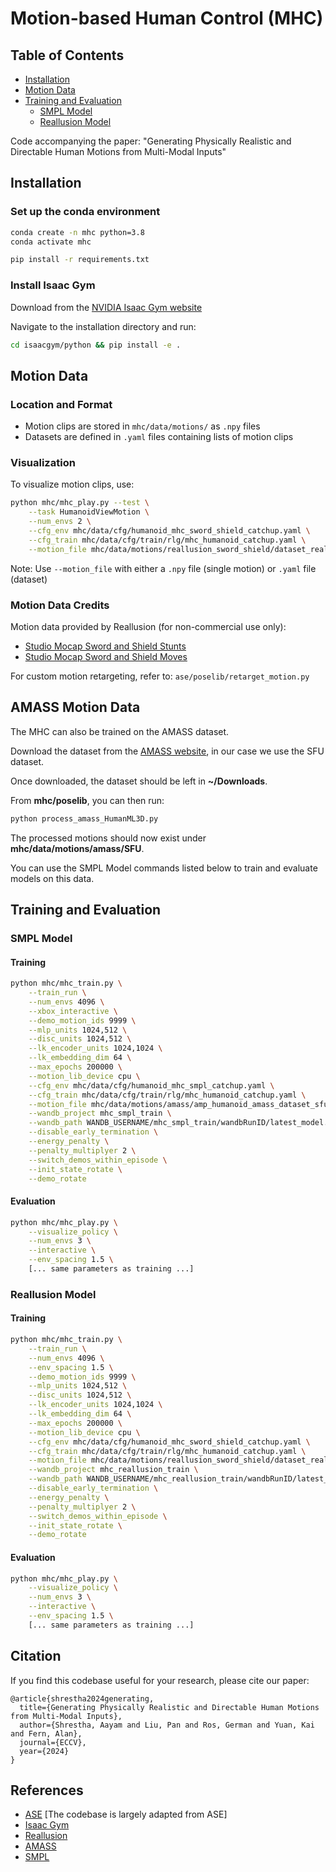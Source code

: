 # Motion-based Human Control (MHC)

## Table of Contents
- [Installation](#installation)
- [Motion Data](#motion-data)
- [Training and Evaluation](#training-and-evaluation)
  - [SMPL Model](#smpl-model)
  - [Reallusion Model](#reallusion-model)


Code accompanying the paper: "Generating Physically Realistic and Directable Human Motions from Multi-Modal Inputs"



## Installation

### Set up the conda environment
```bash
conda create -n mhc python=3.8
conda activate mhc

pip install -r requirements.txt
```

### Install Isaac Gym

Download from the [NVIDIA Isaac Gym website](https://developer.nvidia.com/isaac-gym)

Navigate to the installation directory and run:

```bash
cd isaacgym/python && pip install -e .
```

## Motion Data

### Location and Format
- Motion clips are stored in `mhc/data/motions/` as `.npy` files
- Datasets are defined in `.yaml` files containing lists of motion clips

### Visualization
To visualize motion clips, use:
```bash
python mhc/mhc_play.py --test \
    --task HumanoidViewMotion \
    --num_envs 2 \
    --cfg_env mhc/data/cfg/humanoid_mhc_sword_shield_catchup.yaml \
    --cfg_train mhc/data/cfg/train/rlg/mhc_humanoid_catchup.yaml \
    --motion_file mhc/data/motions/reallusion_sword_shield/dataset_reallusion_sword_shield.yaml
```
Note: Use `--motion_file` with either a `.npy` file (single motion) or `.yaml` file (dataset)

### Motion Data Credits
Motion data provided by Reallusion (for non-commercial use only):
- [Studio Mocap Sword and Shield Stunts](https://actorcore.reallusion.com/motion/pack/studio-mocap-sword-and-shield-stunts)
- [Studio Mocap Sword and Shield Moves](https://actorcore.reallusion.com/motion/pack/studio-mocap-sword-and-shield-moves)

For custom motion retargeting, refer to: `ase/poselib/retarget_motion.py`

## AMASS Motion Data
The MHC can also be trained on the AMASS dataset.

Download the dataset from the [AMASS website](https://amass.is.tue.mpg.de/index.html), in our case we use the SFU dataset.

Once downloaded, the dataset should be left in **~/Downloads**. 

From **mhc/poselib**, you can then run:
```bash
python process_amass_HumanML3D.py
```

The processed motions should now exist under **mhc/data/motions/amass/SFU**. 

You can use the SMPL Model commands listed below to train and evaluate models on this data.


## Training and Evaluation

### SMPL Model

#### Training
```bash
python mhc/mhc_train.py \
    --train_run \
    --num_envs 4096 \
    --xbox_interactive \
    --demo_motion_ids 9999 \
    --mlp_units 1024,512 \
    --disc_units 1024,512 \
    --lk_encoder_units 1024,1024 \
    --lk_embedding_dim 64 \
    --max_epochs 200000 \
    --motion_lib_device cpu \
    --cfg_env mhc/data/cfg/humanoid_mhc_smpl_catchup.yaml \
    --cfg_train mhc/data/cfg/train/rlg/mhc_humanoid_catchup.yaml \
    --motion_file mhc/data/motions/amass/amp_humanoid_amass_dataset_sfu.yaml \
    --wandb_project mhc_smpl_train \
    --wandb_path WANDB_USERNAME/mhc_smpl_train/wandbRunID/latest_model.pth \
    --disable_early_termination \
    --energy_penalty \
    --penalty_multiplyer 2 \
    --switch_demos_within_episode \
    --init_state_rotate \
    --demo_rotate
```

#### Evaluation
```bash
python mhc/mhc_play.py \
    --visualize_policy \
    --num_envs 3 \
    --interactive \
    --env_spacing 1.5 \
    [... same parameters as training ...]
```

### Reallusion Model

#### Training
```bash
python mhc/mhc_train.py \
    --train_run \
    --num_envs 4096 \
    --env_spacing 1.5 \
    --demo_motion_ids 9999 \
    --mlp_units 1024,512 \
    --disc_units 1024,512 \
    --lk_encoder_units 1024,1024 \
    --lk_embedding_dim 64 \
    --max_epochs 200000 \
    --motion_lib_device cpu \
    --cfg_env mhc/data/cfg/humanoid_mhc_sword_shield_catchup.yaml \
    --cfg_train mhc/data/cfg/train/rlg/mhc_humanoid_catchup.yaml \
    --motion_file mhc/data/motions/reallusion_sword_shield/dataset_reallusion_sword_shield.yaml \
    --wandb_project mhc_reallusion_train \
    --wandb_path WANDB_USERNAME/mhc_reallusion_train/wandbRunID/latest_model.pth \
    --disable_early_termination \
    --energy_penalty \
    --penalty_multiplyer 2 \
    --switch_demos_within_episode \
    --init_state_rotate \
    --demo_rotate
```

#### Evaluation
```bash
python mhc/mhc_play.py \
    --visualize_policy \
    --num_envs 3 \
    --interactive \
    --env_spacing 1.5 \
    [... same parameters as training ...]
```

## Citation
If you find this codebase useful for your research, please cite our paper:

```
@article{shrestha2024generating,
  title={Generating Physically Realistic and Directable Human Motions from Multi-Modal Inputs},
  author={Shrestha, Aayam and Liu, Pan and Ros, German and Yuan, Kai and Fern, Alan},
  journal={ECCV},
  year={2024}
}
```

## References
- [ASE](https://github.com/nv-tlabs/ASE) [The codebase is largely adapted from ASE]
- [Isaac Gym](https://developer.nvidia.com/isaac-gym)
- [Reallusion](https://actorcore.reallusion.com/)
- [AMASS](https://amass.is.tue.mpg.de/)
- [SMPL](https://smpl.is.tue.mpg.de/)

